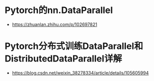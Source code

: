 # Pytorch的nn.DataParallel
* https://zhuanlan.zhihu.com/p/102697821


# Pytorch分布式训练DataParallel和DistributedDataParallel详解
* https://blog.csdn.net/weixin_38278334/article/details/105605994